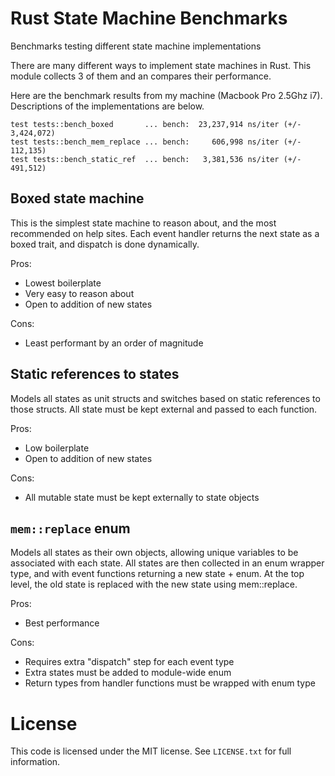 # Rust State Machine Benchmarks

Benchmarks testing different state machine implementations

There are many different ways to implement state machines in Rust.  This module
collects 3 of them and an compares their performance.

Here are the benchmark results from my machine (Macbook Pro 2.5Ghz i7).
Descriptions of the implementations are below.

```
test tests::bench_boxed       ... bench:  23,237,914 ns/iter (+/- 3,424,072)
test tests::bench_mem_replace ... bench:     606,998 ns/iter (+/- 112,135)
test tests::bench_static_ref  ... bench:   3,381,536 ns/iter (+/- 491,512)
```


## Boxed state machine

This is the simplest state machine to reason about, and the most recommended on
help sites. Each event handler returns the next state as a boxed trait, and
dispatch is done dynamically.

Pros:
  - Lowest boilerplate
  - Very easy to reason about
  - Open to addition of new states

Cons:
  - Least performant by an order of magnitude


## Static references to states

Models all states as unit structs and switches based on static references to
those structs. All state must be kept external and passed to each function.

Pros:
  - Low boilerplate
  - Open to addition of new states

Cons:
  - All mutable state must be kept externally to state objects


## `mem::replace` enum

Models all states as their own objects, allowing unique variables to be
associated with each state. All states are then collected in an enum wrapper
type, and with event functions returning a new state + enum.  At the top level,
the old state is replaced with the new state using mem::replace.

Pros:
  - Best performance

Cons:
  - Requires extra "dispatch" step for each event type
  - Extra states must be added to module-wide enum
  - Return types from handler functions must be wrapped with enum type


# License

This code is licensed under the MIT license. See `LICENSE.txt` for full
information.
